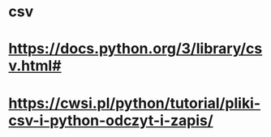 # csv
# https://docs.python.org/3/library/csv.html#
# https://cwsi.pl/python/tutorial/pliki-csv-i-python-odczyt-i-zapis/

